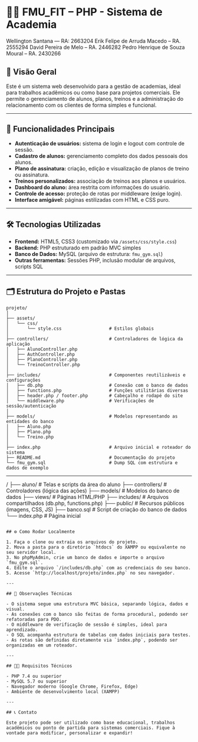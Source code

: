 
# 🏋️‍♂️ FMU_FIT – PHP - Sistema de Academia

Wellington Santana — RA: 2663204
Erik Felipe de Arruda Macedo – RA. 2555294
David Pereira de Melo – RA. 2446282
Pedro Henrique de Souza Moural – RA. 2430266

## 📌 Visão Geral

Este é um sistema web desenvolvido para a gestão de academias, ideal para trabalhos acadêmicos ou como base para projetos comerciais. Ele permite o gerenciamento de alunos, planos, treinos e a administração do relacionamento com os clientes de forma simples e funcional.

---

## 🚀 Funcionalidades Principais

- **Autenticação de usuários:** sistema de login e logout com controle de sessão.
- **Cadastro de alunos:** gerenciamento completo dos dados pessoais dos alunos.
- **Plano de assinatura:** criação, edição e visualização de planos de treino ou assinatura.
- **Treinos personalizados:** associação de treinos aos planos e usuários.
- **Dashboard do aluno:** área restrita com informações do usuário.
- **Controle de acesso:** proteção de rotas por middleware (exige login).
- **Interface amigável:** páginas estilizadas com HTML e CSS puro.

---

## 🛠️ Tecnologias Utilizadas

- **Frontend:** HTML5, CSS3 (customizado via `/assets/css/style.css`)
- **Backend:** PHP estruturado em padrão MVC simples
- **Banco de Dados:** MySQL (arquivo de estrutura: `fmu_gym.sql`)
- **Outras ferramentas:** Sessões PHP, inclusão modular de arquivos, scripts SQL

---

## 🗂️ Estrutura do Projeto e Pastas

```
projeto/
│
├── assets/
│   └── css/
│       └── style.css                  # Estilos globais
│
├── controllers/                       # Controladores de lógica da aplicação
│   ├── AlunoController.php
│   ├── AuthController.php
│   ├── PlanoController.php
│   └── TreinoController.php
│
├── includes/                          # Componentes reutilizáveis e configurações
│   ├── db.php                         # Conexão com o banco de dados
│   ├── functions.php                  # Funções utilitárias diversas
│   ├── header.php / footer.php        # Cabeçalho e rodapé do site
│   └── middleware.php                 # Verificações de sessão/autenticação
│
├── models/                            # Modelos representando as entidades do banco
│   ├── Aluno.php
│   ├── Plano.php
│   └── Treino.php
│
├── index.php                          # Arquivo inicial e roteador do sistema
├── README.md                          # Documentação do projeto
└── fmu_gym.sql                        # Dump SQL com estrutura e dados de exemplo
```

---
/
├── aluno/               # Telas e scripts da área do aluno
├── controllers/         # Controladores (lógica das ações)
├── models/              # Modelos do banco de dados
├── views/               # Páginas HTML/PHP
├── includes/            # Arquivos compartilhados (db.php, functions.php)
├── public/              # Recursos públicos (imagens, CSS, JS)
├── banco.sql            # Script de criação do banco de dados
└── index.php            # Página inicial
```

## ⚙️ Como Rodar Localmente

1. Faça o clone ou extraia os arquivos do projeto.
2. Mova a pasta para o diretório `htdocs` do XAMPP ou equivalente no seu servidor local.
3. No phpMyAdmin, crie um banco de dados e importe o arquivo `fmu_gym.sql`.
4. Edite o arquivo `/includes/db.php` com as credenciais do seu banco.
5. Acesse `http://localhost/projeto/index.php` no seu navegador.

---

## 🧠 Observações Técnicas

- O sistema segue uma estrutura MVC básica, separando lógica, dados e visual.
- As conexões com o banco são feitas de forma procedural, podendo ser refatoradas para PDO.
- O middleware de verificação de sessão é simples, ideal para aprendizado.
- O SQL acompanha estrutura de tabelas com dados iniciais para testes.
- As rotas são definidas diretamente via `index.php`, podendo ser organizadas em um roteador.

---

## 👨‍💻 Requisitos Técnicos

- PHP 7.4 ou superior
- MySQL 5.7 ou superior
- Navegador moderno (Google Chrome, Firefox, Edge)
- Ambiente de desenvolvimento local (XAMPP)

---

## 📞 Contato

Este projeto pode ser utilizado como base educacional, trabalhos acadêmicos ou ponto de partida para sistemas comerciais. Fique à vontade para modificar, personalizar e expandir!

